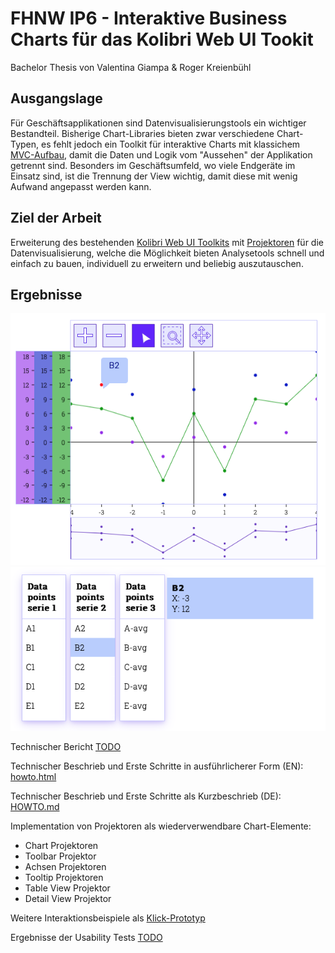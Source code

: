 # FHNW IP6 - Interaktive Business Charts für das Kolibri Web UI Tookit

Bachelor Thesis von Valentina Giampa & Roger Kreienbühl

## Ausgangslage

Für Geschäftsapplikationen sind Datenvisualisierungstools ein wichtiger Bestandteil. 
Bisherige Chart-Libraries bieten zwar verschiedene Chart-Typen, es fehlt jedoch ein Toolkit für interaktive Charts mit klassichem [MVC-Aufbau](https://ieeexplore.ieee.org/abstract/document/950428), damit die Daten und Logik vom "Aussehen" der Applikation getrennt sind.
Besonders im Geschäftsumfeld, wo viele Endgeräte im Einsatz sind, ist die Trennung der View wichtig, damit diese mit wenig Aufwand angepasst werden kann.

## Ziel der Arbeit

Erweiterung des bestehenden [Kolibri Web UI Toolkits](https://github.com/WebEngineering-FHNW/Kolibri) mit [Projektoren](https://dierk.github.io/Home/projectorPattern/ProjectorPattern.html) für die Datenvisualisierung, welche die Möglichkeit bieten Analysetools schnell und einfach zu bauen, individuell zu erweitern und beliebig auszutauschen.

## Ergebnisse

![Auscchnitt Demo App](demo/assets/images/multiSeries.png "DemoApp")
![Auscchnitt Demo App](demo/assets/images/multiSeriesData.png "DemoApp")

Technischer Bericht [TODO]()

Technischer Beschrieb und Erste Schritte in ausführlicherer Form (EN): [howto.html](demo/first-steps/howto.html)

Technischer Beschrieb und Erste Schritte als Kurzbeschrieb (DE): [HOWTO.md](HOWTO.md)

Implementation von Projektoren als wiederverwendbare Chart-Elemente:
- Chart Projektoren
- Toolbar Projektor
- Achsen Projektoren
- Tooltip Projektoren
- Table View Projektor
- Detail View Projektor

Weitere Interaktionsbeispiele als [Klick-Prototyp](https://www.figma.com/proto/wjFrNkwuFoQM6mZREmWsWG/Kolibri-business-charts?page-id=201%3A4&node-id=201-4&starting-point-node-id=201%3A5&scaling=contain&show-proto-sidebar=1)

[//]: # (für fhnw website)
[//]: # (<iframe style="border: 1px solid rgba&#40;0, 0, 0, 0.1&#41;;" width="800" height="450" src="https://www.figma.com/embed?embed_host=share&url=https%3A%2F%2Fwww.figma.com%2Fproto%2FwjFrNkwuFoQM6mZREmWsWG%2FKolibri-business-charts%3Fpage-id%3D201%253A4%26node-id%3D201-4%26starting-point-node-id%3D201%253A5%26scaling%3Dcontain%26show-proto-sidebar%3D1" allowfullscreen></iframe>)

Ergebnisse der Usability Tests [TODO]()

[//]: # ()
[//]: # (## Datasets für Charts:)

[//]: # ()
[//]: # (- [Wochenstatistik Elektrizitätsbilanz - Erzeugung und Abgabe elektrischer Energie in der Schweiz]&#40;https://opendata.swiss/de/dataset/wochenstatistik-elektrizitatsbilanz-erzeugung-und-abgabe-elektrischer-energie-in-der-schweiz&#41;)

[//]: # (- [Elektrizitätserzeugung]&#40;https://opendata.swiss/de/dataset/elektrizitatserzeugung&#41;)

[//]: # (- [Elektrizitätsproduktionsanlagen]&#40;https://opendata.swiss/de/dataset/elektrizitatsproduktionsanlagen&#41;)